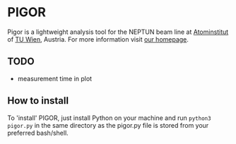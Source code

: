 # PIGOR

Pigor is a lightweight analysis tool for the NEPTUN beam line at [Atominstitut](https://ati.tuwien.ac.at/startseite/) of [TU Wien](https://www.tuwien.ac.at/), Austria. For more information visit [our homepage](http://www.neutroninterferometry.com/).

## TODO

+ measurement time in plot

## How to install

To 'install' PIGOR, just install Python on your machine and run `python3 pigor.py` in the same directory as the pigor.py file is stored from your preferred bash/shell.